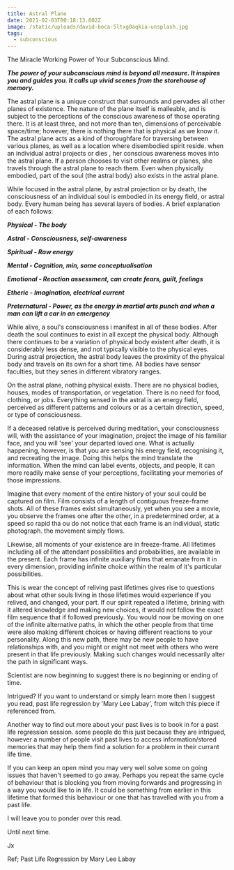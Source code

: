 ```yaml
---
title: Astral Plane
date: 2021-02-03T00:18:13.602Z
image: /static/uploads/david-boca-5ltxg0aqkia-unsplash.jpg
tags:
  - subconscious
---
```

The Miracle Working Power of Your Subconscious Mind.

***The power of your subconscious mind is beyond all measure. It inspires you and guides you. It calls up vivid scenes from the storehouse of memory.***

The astral plane is a unique construct that surrounds and pervades all other planes of existence. The nature of the plane itself is malleable, and is subject to the perceptions of the conscious awareness of those operating there. It is at least three, and not more than ten, dimensions of perceivable space/time; however, there is nothing there that is physical as we know it. The astral plane acts as a kind of thoroughfare for traversing between various planes, as well as a location where disembodied spirit reside. when an individual astral projects or dies , her conscious awareness moves into the astral plane. If a person chooses to visit other realms or planes, she travels through the astral plane to reach them. Even when physically embodied, part of the soul (the astral body) also exists in the astral plane. 

While focused in the astral plane, by astral projection or by death, the consciousness of an individual soul is embodied in its energy field, or astral body. Every human being has several layers of bodies. A brief explanation of each follows: 

***Physical - The body***

***Astral - Consciousness, self-awareness*** 

***Spiritual - Raw energy***

***Mental - Cognition, min, some conceptualisation*** 

***Emotional - Reaction assessment, can create fears, guilt, feelings***

***Etheric - Imagination, electrical current***

***Preternatural - Power, as the energy in martial arts punch and when a man can lift a car in an emergency***

While alive, a soul's consciousness i manifest in all of these bodies. After death the soul continues to exist in all except the physical body. Although there continues to be a variation of physical body existent after death, it is considerably less dense, and not typically visible to the physical eyes. During astral projection, the astral body leaves the proximity of the physical body and travels on its own for a short time. All bodies have sensor faculties, but they senes in different vibratory ranges. 

On the astral plane, nothing physical exists. There are no physical bodies, houses, modes of transportation, or vegetation. There is no need for food, clothing, or jobs. Everything sensed in the astral is an energy field, perceived as different patterns and colours or as a certain direction, speed, or type of consciousness. 

If a deceased relative is perceived during meditation, your consciousness will, with the assistance of your imagination, project the image of his familiar face, and you will 'see' your departed loved one. What is actually happening, however, is that you are sensing his energy field, recognising it, and recreating the image. Doing this helps the mind translate the information. When the mind can label events, objects, and people, it can more readily make sense of your perceptions, facilitating your memories of those impressions. 

Imagine that every moment of the entire history of your soul could be captured on film. Film consists of a length of contiguous freeze-frame shots. All of these frames exist simultaneously, yet when you see a movie, you observe the frames one after the other, in a predetermined order, at a speed so rapid tha ou do not notice that each frame is an individual, static photograph. the movement simply flows.

Likewise, all moments of your existence are in freeze-frame. All lifetimes including all of the attendant possibilities and probabilities, are available in the present. Each frame has infinite auxiliary films that emanate from it in every dimension, providing infinite choice within the realm of it's particular possibilities. 

This is wear the concept of reliving past lifetimes gives rise to questions about what other souls living in those lifetimes would experience if you relived, and changed, your part. If our spirit repeated a lifetime, brining with it altered knowledge and making new choices, it would not follow the exact film sequence that if followed previously. You would now be moving on one of the infinite alternative paths, in which the other people from that time were also making different choices or having different reactions to your personality. Along this new path, there may be new people to have relationships with, and you might or might not meet with others who were present in that life previously. Making such changes would necessarily alter the path in significant ways. 

Scientist are now beginning to suggest there is no beginning or ending of time. 

Intrigued?  If you want to understand or simply learn more then I suggest you read, past life regression by 'Mary Lee Labay', from witch this piece if referenced from. 

Another way to find out more about your past lives is to book in for a past life regression session. some people do this just because they are intrigued, however a number of people visit past lives to access information/stored memories that may help them find a solution for a problem in their currant life time. 

If you can keep an open mind you may very well solve some on going issues that haven't seemed to go away. Perhaps you repeat the same cycle of behaviour that is blocking you from moving forwards and progressing in a way you would like to in life. It could be something from earlier in this lifetime that formed this behaviour or one that has travelled with you from a past life. 

I will leave you to ponder over this read. 

Until next time. 

Jx 



Ref; Past Life Regression by Mary Lee Labay